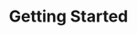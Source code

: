---
title: "Getting Started"
description: "Everything you need to get AI Code Terminal up and running"
weight: 10
---